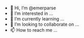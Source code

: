 - 👋 Hi, I’m @emerparse
- 👀 I’m interested in ...
- 🌱 I’m currently learning ...
- 💞️ I’m looking to collaborate on ...
- 📫 How to reach me ...

<!---
emerparse/emerparse is a ✨ special ✨ repository because its `README.md` (this file) appears on your GitHub profile.
You can click the Preview link to take a look at your changes.
--->
